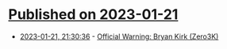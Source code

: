 # [Published on 2023-01-21](index.md)

* [2023-01-21, 21:30:36](https://news.ycombinator.com/item?id=34470767) - [Official Warning: Bryan Kirk (Zero3K)](https://reactos.org/forum/viewtopic.php?t=21714)
